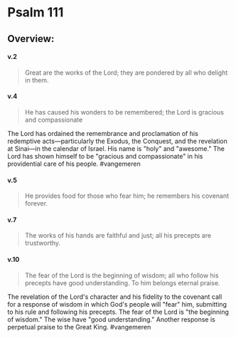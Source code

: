 # Psalm 111

## Overview:


#### v.2
>Great are the works of the Lord; they are pondered by all who delight in them.

#### v.4
>He has caused his wonders to be remembered; the Lord is gracious and compassionate

The Lord has ordained the remembrance and proclamation of his redemptive acts—particularly the Exodus, the Conquest, and the revelation at Sinai—in the calendar of Israel. His name is "holy" and "awesome." The Lord has shown himself to be "gracious and compassionate" in his providential care of his people.
#vangemeren 

#### v.5
>He provides food for those who fear him; he remembers his covenant forever.

#### v.7
>The works of his hands are faithful and just; all his precepts are trustworthy.

#### v.10
>The fear of the Lord is the beginning of wisdom; all who follow his precepts have good understanding. To him belongs eternal praise.

The revelation of the Lord's character and his fidelity to the covenant call for a response of wisdom in which God's people will "fear" him, submitting to his rule and following his precepts. The fear of the Lord is "the beginning of wisdom." The wise have "good understanding." Another response is perpetual praise to the Great King.
#vangemeren 

